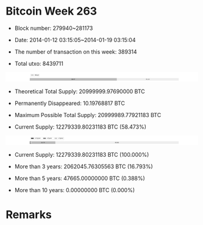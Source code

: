 # Bitcoin Week 263

- Block number: 279940~281173

- Date: 2014-01-12 03:15:05~2014-01-19 03:15:04

- The number of transaction on this week: 389314

- Total utxo: 8439711

![](../images/mined_week263.png)

- Theoretical Total Supply: 20999999.97690000 BTC

- Permanently Disappeared: 10.19768817 BTC

- Maximum Possible Total Supply: 20999989.77921183 BTC

- Current Supply: 12279339.80231183 BTC (58.473%)

![](../images/year_week263.png)


- Current Supply: 12279339.80231183 BTC (100.000%)

- More than 3 years: 2062045.76305563 BTC (16.793%)

- More than 5 years: 47665.00000000 BTC (0.388%)

- More than 10 years: 0.00000000 BTC (0.000%)

# Remarks

